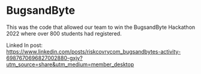 # BugsandByte

This was the code that allowed our team to win the BugsandByte Hackathon 2022 where over 800 students had registered.

Linked In post: https://www.linkedin.com/posts/riskcovrycom_bugsandbytes-activity-6987670696827002880-gxjy?utm_source=share&utm_medium=member_desktop
